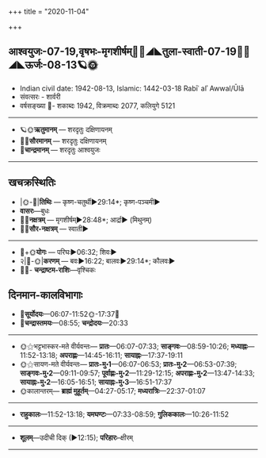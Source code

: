 +++
title = "2020-11-04"

+++
## आश्वयुजः-07-19,वृषभः-मृगशीर्षम्🌛🌌◢◣तुला-स्वाती-07-19🌌🌞◢◣ऊर्जः-08-13🪐🌞
- Indian civil date: 1942-08-13, Islamic: 1442-03-18 Rabīʿ alʾ Awwal/Ūlā
- संवत्सरः - शार्वरी
- वर्षसङ्ख्या 🌛- शकाब्दः 1942, विक्रमाब्दः 2077, कलियुगे 5121
___________________
- 🪐🌞**ऋतुमानम्** — शरदृतुः दक्षिणायनम्
- 🌌🌞**सौरमानम्** — शरदृतुः दक्षिणायनम्
- 🌛**चान्द्रमानम्** — शरदृतुः आश्वयुजः
___________________


## खचक्रस्थितिः
- |🌞-🌛|**तिथिः** — कृष्ण-चतुर्थी►29:14*; कृष्ण-पञ्चमी►  
- **वासरः**—बुधः  
- 🌌🌛**नक्षत्रम्** — मृगशीर्षम्►28:48*; आर्द्रा► (मिथुनम्)  
- 🌌🌞**सौर-नक्षत्रम्** — स्वाती►  
___________________
- 🌛+🌞**योगः** — परिघः►06:32; शिवः►  
- २|🌛-🌞|**करणम्** — बवः►16:22; बालवः►29:14*; कौलवः►  
- 🌌🌛- **चन्द्राष्टम-राशिः**—वृश्चिकः  


## दिनमान-कालविभागाः
- 🌅**सूर्योदयः**—06:07-11:52🌞️-17:37🌇  
- 🌛**चन्द्रास्तमयः**—08:55; **चन्द्रोदयः**—20:33  
___________________
- 🌞⚝भट्टभास्कर-मते वीर्यवन्तः— **प्रातः**—06:07-07:33; **साङ्गवः**—08:59-10:26; **मध्याह्नः**—11:52-13:18; **अपराह्णः**—14:45-16:11; **सायाह्नः**—17:37-19:11  
- 🌞⚝सायण-मते वीर्यवन्तः— **प्रातः-मु॰1**—06:07-06:53; **प्रातः-मु॰2**—06:53-07:39; **साङ्गवः-मु॰2**—09:11-09:57; **पूर्वाह्णः-मु॰2**—11:29-12:15; **अपराह्णः-मु॰2**—13:47-14:33; **सायाह्नः-मु॰2**—16:05-16:51; **सायाह्नः-मु॰3**—16:51-17:37  
- 🌞कालान्तरम्— **ब्राह्मं मुहूर्तम्**—04:27-05:17; **मध्यरात्रिः**—22:37-01:07  
___________________
- **राहुकालः**—11:52-13:18; **यमघण्टः**—07:33-08:59; **गुलिककालः**—10:26-11:52  
___________________
- **शूलम्**—उदीची दिक् (►12:15); **परिहारः**–क्षीरम्  
___________________

